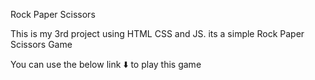 Rock Paper Scissors

This is my 3rd project using HTML CSS and JS. its a simple Rock Paper Scissors Game

You can use the below link ⬇️ to play this game

